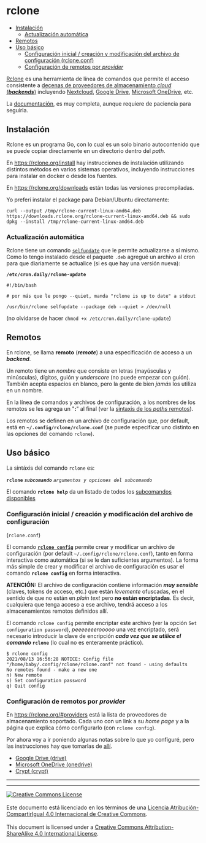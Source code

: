 # rclone

<!--ts-->
   * [Instalación](#instalación)
      * [Actualización automática](#actualización-automática)
   * [Remotos](#remotos)
   * [Uso básico](#uso-básico)
      * [Configuración inicial / creación y modificación del archivo de 
configuración (rclone.conf)](
#configuración-inicial--creación-y-modificación-del-archivo-de-configuración-rcloneconf)
      * [Configuración de remotos por <em>provider</em>](
#configuración-de-remotos-por-provider)

<!-- Added by: baby, at: Sun 15 Aug 19:00:15 -03 2021 -->

<!--te-->

[Rclone](https://rclone.org/) es una herramienta de línea de comandos que 
permite el acceso consistente a [decenas de proveedores de almacenamiento 
_cloud_ (**_backends_**)](https://rclone.org/#providers) incluyendo [Nextcloud](
https://nextcloud.com/), [Google Drive](https://www.google.com/drive/), [
Microsoft OneDrive](https://onedrive.live.com/), etc.

La [documentación](https://rclone.org/docs), es muy completa, aunque requiere de 
paciencia para seguirla.

## Instalación

Rclone es un programa Go, con lo cual es un solo binario autocontenido que se 
puede copiar directamente en un directorio dentro del _path_.

En https://rclone.org/install hay instrucciones de instalación utilizando 
distintos métodos en varios sistemas operativos, incluyendo instrucciones para 
instalar en docker o desde los fuentes.

En https://rclone.org/downloads están todas las versiones precompiladas.

Yo preferí instalar el package para Debian/Ubuntu directamente:

```
curl --output /tmp/rclone-current-linux-amd64.deb  https://downloads.rclone.org/rclone-current-linux-amd64.deb && sudo dpkg --install /tmp/rclone-current-linux-amd64.deb 
```

### Actualización automática

Rclone tiene un comando [`selfupdate`](
https://rclone.org/commands/rclone_selfupdate/) que le permite actualizarse a sí 
mismo. Como lo tengo instalado desde el paquete `.deb` agregué un archivo al 
cron para que diariamente se actualice (si es que hay una versión nueva):

**`/etc/cron.daily/rclone-update`**
```
#!/bin/bash

# por más que le pongo --quiet, manda "rclone is up to date" a stdout

/usr/bin/rclone selfupdate --package deb --quiet > /dev/null
```
(no olvidarse de hacer `chmod +x /etc/cron.daily/rclone-update`)

## Remotos

En rclone, se llama **remoto** (_**remote**_) a una especificación de acceso a 
un **_backend_**.

Un remoto tiene un _nombre_ que consiste en letras (mayúsculas y minúsculas), 
dígitos, guión y _underscore_ (no puede empezar con guión). También acepta 
espacios en blanco, pero la gente de bien _jamás_ los utiliza en un nombre.

En la línea de comandos y archivos de configuración, a los nombres de los 
remotos se les agrega un "**:**" al final (ver la [sintaxis de los _paths_ 
remotos](https://rclone.org/docs/#syntax-of-remote-paths)).

Los remotos se definen en un archivo de configuración que, por default, está en 
**`~/.config/rclone/rclone.conf`** (se puede especificar uno distinto en las 
opciones del comando `rclone`).

## Uso básico

La sintáxis del comando `rclone` es:

**`rclone`** **_`subcomando`_** _`argumentos y opciones del subcomando`_

El comando **`rclone help`** da un listado de todos los [subcomandos 
disponibles](https://rclone.org/commands/)

### Configuración inicial / creación y modificación del archivo de configuración 
(`rclone.conf`)

El comando [**`rclone config`**](https://rclone.org/commands/rclone_config) 
permite crear y modificar un archivo de configuración (por default 
`~/.config/rclone/rclone.conf`), tanto en forma interactiva como automática (si 
se le dan suficientes argumentos). 
La forma más simple de crear y modificar el archivo de configuración es usar el 
comando **`rclone config`** en forma interactiva.

**ATENCIÓN:** El archivo de configuración contiene información **_muy 
sensible_** (claves, tokens de acceso, etc.) que están _levemente_ ofuscadas, en 
el sentido de que no están en _plain text_ pero **no están encriptadas**. Es 
decir, cualquiera que tenga acceso a ese archivo, tendrá acceso a los 
almacenamientos remotos definidos allí.

El comando `rclone config` permite encriptar este archivo (ver la opción `Set 
configuration password`), _peeeeeeerooooo_ una vez encriptado, será necesario 
introducir la clave de encripción **_cada vez que se utilice el comando_ 
`rclone`** (lo cual no es enteramente práctico).

```
$ rclone config
2021/08/13 16:56:28 NOTICE: Config file "/home/baby/.config/rclone/rclone.conf" not found - using defaults
No remotes found - make a new one
n) New remote
s) Set configuration password
q) Quit config
```

### Configuración de remotos por _provider_

En https://rclone.org/#providers está la lista de proveedores de almacenamiento 
soportado. Cada uno con un link a su _home page_ y a la página que explica cómo 
configurarlo (con `rclone config`).

Por ahora voy a ir poniendo algunas notas sobre lo que yo configuré, pero las 
instrucciones hay que tomarlas de [allí](https://rclone.org/#providers).

* [Google Drive (drive)](remote-drive.md)
* [Microsoft OneDrive (onedrive)](remote-onedrive.md)
* [Crypt (crypt)](remote-crypt.md)

___
<!-- LICENSE -->
___
<a rel="licencia" href="https://creativecommons.org/licenses/by-sa/4.0/deed.es">
<img alt="Creative Commons License" style="border-width:0"
src="https://i.creativecommons.org/l/by-sa/4.0/88x31.png" /></a>
<br /><br />
Este documento está licenciado en los términos de una <a rel="licencia"
href="https://creativecommons.org/licenses/by-sa/4.0/deed.es">
Licencia Atribución-CompartirIgual 4.0 Internacional de Creative Commons</a>.
<br /><br />
This document is licensed under a <a rel="license" 
href="https://creativecommons.org/licenses/by-sa/4.0/deed.en">
Creative Commons Attribution-ShareAlike 4.0 International License</a>.
<!-- END --> 
